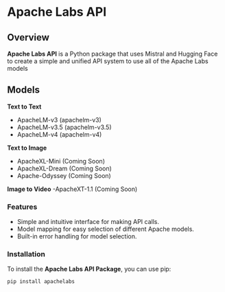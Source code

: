 # Apache Labs API

## Overview

**Apache Labs API** is a Python package that uses Mistral and Hugging Face to create a simple and unified API system to use all of the Apache Labs models

## Models

**Text to Text**
- ApacheLM-v3 (apachelm-v3)
- ApacheLM-v3.5 (apachelm-v3.5)
- ApacheLM-v4 (apachelm-v4)

**Text to Image**
- ApacheXL-Mini (Coming Soon)
- ApacheXL-Dream (Coming Soon)
- Apache-Odyssey (Coming Soon)

**Image to Video**
-ApacheXT-1.1 (Coming Soon)


### Features

- Simple and intuitive interface for making API calls.
- Model mapping for easy selection of different Apache models.
- Built-in error handling for model selection.

### Installation

To install the **Apache Labs API Package**, you can use pip:

```bash
pip install apachelabs
